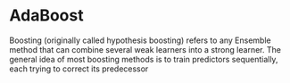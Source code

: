 # AdaBoost
Boosting (originally called hypothesis boosting) refers to any Ensemble method that can combine several weak learners into a strong learner. The general idea of most boosting methods is to train predictors sequentially, each trying to correct its predecessor
